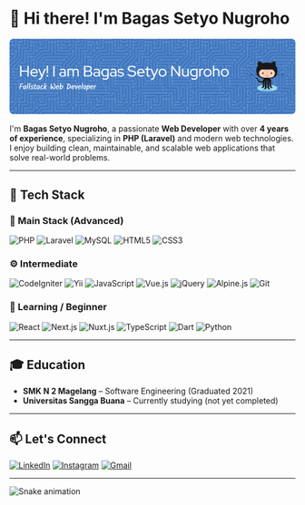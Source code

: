 # 👋 Hi there! I'm Bagas Setyo Nugroho

![Header](img/github-header-image.png)

I'm **Bagas Setyo Nugroho**, a passionate **Web Developer** with over **4 years of experience**, specializing in **PHP (Laravel)** and modern web technologies. I enjoy building clean, maintainable, and scalable web applications that solve real-world problems.

---

## 🚀 Tech Stack

### 🧠 Main Stack (Advanced)
![PHP](https://img.shields.io/badge/PHP-777BB4?style=for-the-badge&logo=php&logoColor=white)
![Laravel](https://img.shields.io/badge/Laravel-F9322C?style=for-the-badge&logo=laravel&logoColor=white)
![MySQL](https://img.shields.io/badge/MySQL-005C84?style=for-the-badge&logo=mysql&logoColor=white)
![HTML5](https://img.shields.io/badge/HTML5-E34F26?style=for-the-badge&logo=html5&logoColor=white)
![CSS3](https://img.shields.io/badge/CSS3-1572B6?style=for-the-badge&logo=css3&logoColor=white)

### ⚙️ Intermediate
![CodeIgniter](https://img.shields.io/badge/CodeIgniter-EF4223?style=for-the-badge&logo=codeigniter&logoColor=white)
![Yii](https://img.shields.io/badge/Yii%20Framework-282828?style=for-the-badge&logo=yii&logoColor=40B3D8)
![JavaScript](https://img.shields.io/badge/JavaScript-323330?style=for-the-badge&logo=javascript&logoColor=F7DF1E)
![Vue.js](https://img.shields.io/badge/Vue.js-35495E?style=for-the-badge&logo=vuedotjs&logoColor=4FC08D)
![jQuery](https://img.shields.io/badge/jQuery-0769AD?style=for-the-badge&logo=jquery&logoColor=white)
![Alpine.js](https://img.shields.io/badge/Alpine.js-8BC0D0?style=for-the-badge&logo=alpinedotjs&logoColor=black)
![Git](https://img.shields.io/badge/Git-F05032?style=for-the-badge&logo=git&logoColor=white)

### 🧪 Learning / Beginner
![React](https://img.shields.io/badge/React-20232A?style=for-the-badge&logo=react&logoColor=61DAFB)
![Next.js](https://img.shields.io/badge/Next.js-000000?style=for-the-badge&logo=nextdotjs&logoColor=white)
![Nuxt.js](https://img.shields.io/badge/Nuxt.js-00C58E?style=for-the-badge&logo=nuxtdotjs&logoColor=white)
![TypeScript](https://img.shields.io/badge/TypeScript-007ACC?style=for-the-badge&logo=typescript&logoColor=white)
![Dart](https://img.shields.io/badge/Dart-0175C2?style=for-the-badge&logo=dart&logoColor=white)
![Python](https://img.shields.io/badge/Python-3776AB?style=for-the-badge&logo=python&logoColor=white)

---

## 🎓 Education

- **SMK N 2 Magelang** – Software Engineering (Graduated 2021)
- **Universitas Sangga Buana** – Currently studying (not yet completed)

---

## 📫 Let's Connect

[![LinkedIn](https://img.shields.io/badge/LinkedIn-0077B5?style=for-the-badge&logo=linkedin&logoColor=white)](https://www.linkedin.com/in/bagas-setyo-nugroho)
[![Instagram](https://img.shields.io/badge/Instagram-%23E4405F.svg?style=for-the-badge&logo=Instagram&logoColor=white)](https://www.instagram.com/bagazfrazetyo)
[![Gmail](https://img.shields.io/badge/Gmail-D14836?style=for-the-badge&logo=gmail&logoColor=white)](mailto:bagazfrazetyo@gmail.com)

---

<img src="https://raw.githubusercontent.com/maurodesouza/maurodesouza/output/snake.svg" alt="Snake animation" />

